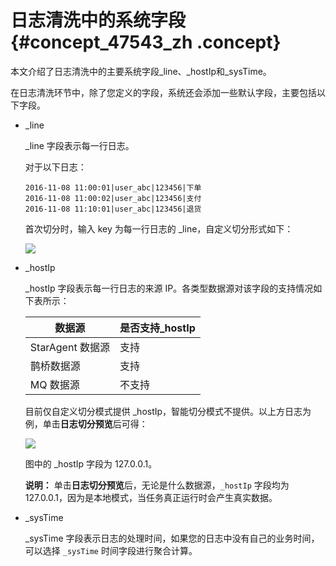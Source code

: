 # 日志清洗中的系统字段 {#concept_47543_zh .concept}

本文介绍了日志清洗中的主要系统字段\_line、\_hostIp和\_sysTime。

在日志清洗环节中，除了您定义的字段，系统还会添加一些默认字段，主要包括以下字段。

-   \_line

    \_line 字段表示每一行日志。

    对于以下日志：

    ```screen
    2016-11-08 11:00:01|user_abc|123456|下单
    2016-11-08 11:00:02|user_abc|123456|支付
    2016-11-08 11:10:01|user_abc|123456|退货
    ```

    首次切分时，输入 key 为每一行日志的 \_line，自定义切分形式如下：

    ![](http://static-aliyun-doc.oss-cn-hangzhou.aliyuncs.com/assets/img/152317/155496242744091_zh-CN.png) 

-   \_hostIp

    \_hostIp 字段表示每一行日志的来源 IP。各类型数据源对该字段的支持情况如下表所示：

    |数据源|是否支持\_hostIp|
    |---|------------|
    |StarAgent 数据源|支持|
    |鹊桥数据源|支持|
    |MQ 数据源|不支持|

    目前仅自定义切分模式提供 \_hostIp，智能切分模式不提供。以上方日志为例，单击**日志切分预览**后可得：

    ![](http://static-aliyun-doc.oss-cn-hangzhou.aliyuncs.com/assets/img/152317/155496242744093_zh-CN.png) 

    图中的 \_hostIp 字段为 127.0.0.1。

    **说明：** 单击**日志切分预览**后，无论是什么数据源，`_hostIp` 字段均为 127.0.0.1，因为是本地模式，当任务真正运行时会产生真实数据。

-   \_sysTime

    \_sysTime 字段表示日志的处理时间，如果您的日志中没有自己的业务时间，可以选择 `_sysTime` 时间字段进行聚合计算。


